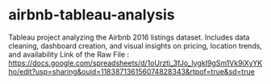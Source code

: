 # airbnb-tableau-analysis
Tableau project analyzing the Airbnb 2016 listings dataset. Includes data cleaning, dashboard creation, and visual insights on pricing, location trends, and availability
Link of the Raw File : https://docs.google.com/spreadsheets/d/1oUrztj_3fJo_IygkI9gSm1Vk9iXyYKho/edit?usp=sharing&ouid=118387136156074828343&rtpof=true&sd=true
